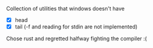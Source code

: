 Collection of utilities that windows doesn't have

- [x] head
- [x] tail (-f and reading for stdin are not implemented)

Chose rust and regretted halfway fighting the compiler :(
